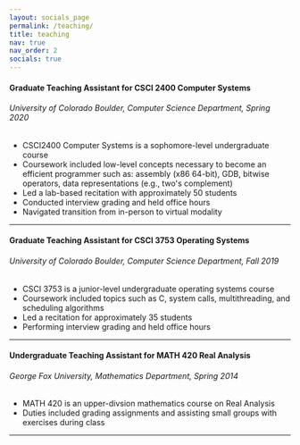 ```yaml
---
layout: socials_page
permalink: /teaching/
title: teaching
nav: true
nav_order: 2
socials: true
---
```


#### Graduate Teaching Assistant for CSCI 2400 Computer Systems
###### University of Colorado Boulder, Computer Science Department, Spring 2020

<ul>
    <li>CSCI2400 Computer Systems is a sophomore-level undergraduate course</li>
    <li>Coursework included low-level concepts necessary to become an efficient programmer such as: assembly (x86 64-bit), GDB, bitwise operators, data representations (e.g., two's complement)</li>
    <li>Led a lab-based recitation with approximately 50 students</li>
    <li>Conducted interview grading and held office hours</li>
    <li>Navigated transition from in-person to virtual modality</li>
</ul>

***

#### Graduate Teaching Assistant for CSCI 3753 Operating Systems
###### University of Colorado Boulder, Computer Science Department, Fall 2019

<ul>
    <li>CSCI 3753 is a junior-level undergraduate operating systems course</li>
    <li>Coursework included topics such as C, system calls, multithreading, and scheduling algorithms</li>
    <li>Led a recitation for approximately 35 students</li>
    <li>Performing interview grading and held office hours</li>
</ul>

***

#### Undergraduate Teaching Assistant for MATH 420 Real Analysis
###### George Fox University, Mathematics Department, Spring 2014

<ul>
    <li>MATH 420 is an upper-divsion mathematics course on Real Analysis</li>
    <li>Duties included grading assignments and assisting small groups with exercises during class</li>
</ul>

---
